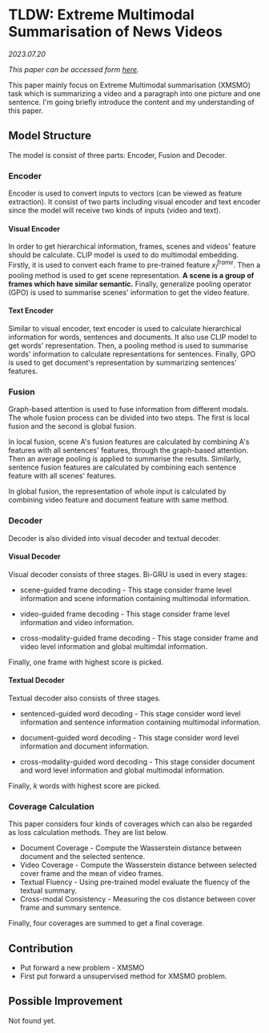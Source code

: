 # TLDW: Extreme Multimodal Summarisation of News Videos
*2023.07.20*

*This paper can be accessed form [here](https://arxiv.org/abs/2210.08481).*

This paper mainly focus on Extreme Multimodal summarisation (XMSMO) task which is summarizing a video and a paragraph into one picture and one sentence. I'm going briefly introduce the content and my understanding of this paper.
## Model Structure
The model is consist of three parts: Encoder, Fusion and Decoder.
### Encoder
Encoder is used to convert inputs to vectors (can be viewed as feature extraction). It consist of two parts including visual encoder and text encoder since the model will receive two kinds of inputs (video and text).
#### Visual Encoder
In order to get hierarchical information, frames, scenes and videos' feature should be calculate. CLIP model is used to do multimodal embedding. Firstly, it is used to convert each frame to pre-trained feature $x^{frame}_i$. Then a pooling method is used to get scene representation. **A scene is a group of frames which have similar semantic.** Finally, generalize pooling operator (GPO) is used to summarise scenes' information to get the video feature.

#### Text Encoder
Similar to visual encoder, text encoder is used to calculate hierarchical information for words, sentences and documents. It also use CLIP model to get words' representation. Then, a pooling method is used to summarise words' information to calculate representations for sentences. Finally, GPO is used to get document's representation by summarizing sentences' features.

### Fusion
Graph-based attention is used to fuse information from different modals. The whole fusion process can be divided into two steps. The first is local fusion and the second is global fusion.

In local fusion, scene A's fusion features are calculated by  combining A's features with all sentences' features, through the graph-based attention. Then an average pooling is applied to summarise the results. Similarly, sentence fusion features are calculated by combining each sentence feature with all scenes' features.

In global fusion, the representation of whole input is calculated by combining video feature and document feature with same method.


### Decoder
Decoder is also divided into visual decoder and textual decoder.

#### Visual Decoder
Visual decoder consists of three stages. Bi-GRU is used in every stages:
- scene-guided frame decoding - This stage consider frame level information and scene information containing multimodal information.

- video-guided frame decoding - This stage consider frame level information and video information.

- cross-modality-guided frame decoding - This stage consider frame and video level information and global multimdal information.

Finally, one frame with highest score is picked.

#### Textual Decoder
Textual decoder also consists of three stages.
- sentenced-guided word decoding - This stage consider word level information and sentence information containing multimodal information.

- document-guided word decoding - This stage consider word level information and document information.

- cross-modality-guided word decoding - This stage consider document and word level information and global multimodal information.

Finally, *k* words with highest score are picked.

### Coverage Calculation
This paper considers four kinds of coverages which can also be regarded as loss calculation methods. They are list below.
- Document Coverage - Compute the Wasserstein distance between document and the selected sentence.
- Video Coverage - Compute the Wasserstein distance between selected cover frame and the mean of video frames.
- Textual Fluency - Using pre-trained model evaluate the fluency of the textual summary.
- Cross-modal Consistency - Measuring the cos distance between cover frame and summary sentence.

Finally, four coverages are summed to get a final coverage.
## Contribution
- Put forward a new problem - XMSMO
- First put forward a unsupervised method for XMSMO problem.

## Possible Improvement
Not found yet.